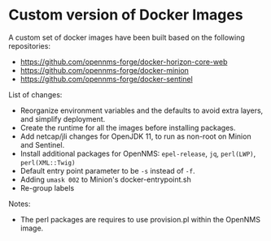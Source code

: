 Custom version of Docker Images
=====

A custom set of docker images have been built based on the following repositories:

* https://github.com/opennms-forge/docker-horizon-core-web
* https://github.com/opennms-forge/docker-minion
* https://github.com/opennms-forge/docker-sentinel

List of changes:

* Reorganize environment variables and the defaults to avoid extra layers, and simplify deployment.
* Create the runtime for all the images before installing packages.
* Add netcap/jli changes for OpenJDK 11, to run as non-root on Minion and Sentinel.
* Install additional packages for OpenNMS: `epel-release`, `jq`, `perl(LWP)`, `perl(XML::Twig)`
* Default entry point parameter to be `-s` instead of `-f`.
* Adding `umask 002` to Minion's docker-entrypoint.sh
* Re-group labels

Notes:

* The perl packages are requires to use provision.pl within the OpenNMS image.
